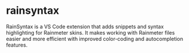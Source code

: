 # rainsyntax
RainSyntax is a VS Code extension that adds snippets and syntax highlighting for Rainmeter skins. It makes working with Rainmeter files easier and more efficient with improved color-coding and autocompletion features.
